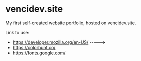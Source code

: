 # vencidev.site
My first self-created website portfolio, hosted on vencidev.site.

Link to use:
- https://developer.mozilla.org/en-US/  -----> <named-color>
- https://colorhunt.co/
- https://fonts.google.com/
